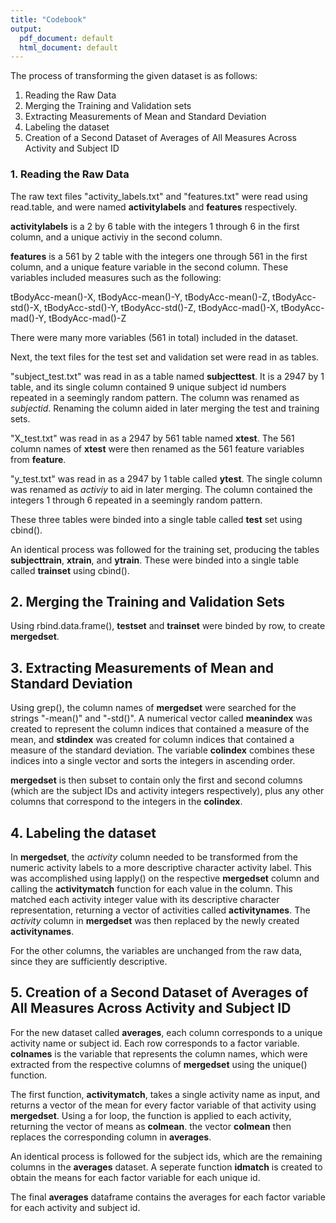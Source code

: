```yaml
---
title: "Codebook"
output:
  pdf_document: default
  html_document: default
---
```

The process of transforming the given dataset is as follows:

1. Reading the Raw Data
2. Merging the Training and Validation sets
3. Extracting Measurements of Mean and Standard Deviation
4. Labeling the dataset
5. Creation of a Second Dataset of Averages of All Measures Across Activity and Subject ID

### 1. Reading the Raw Data
The raw text files "activity_labels.txt" and "features.txt" were read using read.table, and were named **activitylabels** and **features** respectively. 

**activitylabels** is a 2 by 6 table with the integers 1 through 6 in the first column, and a unique activiy in the second column.

**features** is a 561 by 2 table with the integers one through 561 in the first column, and a unique feature variable in the second column. These variables included measures such as the following:

tBodyAcc-mean()-X,
tBodyAcc-mean()-Y,
tBodyAcc-mean()-Z,
tBodyAcc-std()-X,
tBodyAcc-std()-Y,
tBodyAcc-std()-Z,
tBodyAcc-mad()-X,
tBodyAcc-mad()-Y,
tBodyAcc-mad()-Z

There were many more variables (561 in total) included in the dataset. 

Next, the text files for the test set and validation set were read in as tables. 

"subject_test.txt" was read in as a table named **subjecttest**. It is a 2947 by 1 table, and its single column contained 9 unique subject id numbers repeated in a seemingly random pattern. The column was renamed as *subjectid*. Renaming the column aided in later merging the test and training sets. 

"X_test.txt" was read in as a 2947 by 561 table named **xtest**. The 561 column names of **xtest** were then renamed as the 561 feature variables from **feature**.  

"y_test.txt" was read in as a 2947 by 1 table called **ytest**. The single column was renamed as *activiy* to aid in later merging. The column contained the integers 1 through 6 repeated in a seemingly random pattern. 

These three tables were binded into a single table called **test** set using cbind().

An identical process was followed for the training set, producing the tables **subjecttrain**, **xtrain**, and **ytrain**. These were binded into a single table called **trainset** using cbind(). 

## 2. Merging the Training and Validation Sets

Using rbind.data.frame(), **testset** and **trainset** were binded by row, to create **mergedset**. 

## 3. Extracting Measurements of Mean and Standard Deviation

Using grep(), the column names of **mergedset** were searched for the strings "-mean()" and "-std()". A numerical vector called **meanindex** was created to represent the column indices that contained a measure of the mean, and **stdindex** was created for column indices that contained a measure of the standard deviation. The variable **colindex** combines these indices into a single vector and sorts the integers in ascending order. 

**mergedset** is then subset to contain only the first and second columns (which are the subject IDs and activity integers respectively), plus any other columns that correspond to the integers in the **colindex**. 

## 4. Labeling the dataset

In **mergedset**, the *activity* column needed to be transformed from the numeric activity labels to a more descriptive character activity label. This was accomplished using lapply() on the respective **mergedset** column and calling the **activitymatch** function for each value in the column. This matched each activity integer value with its descriptive character representation, returning a vector of activities called **activitynames**. The *activity* column in **mergedset** was then replaced by the newly created **activitynames**.

For the other columns, the variables are unchanged from the raw data, since they are sufficiently descriptive. 

## 5. Creation of a Second Dataset of Averages of All Measures Across Activity and Subject ID

For the new dataset called **averages**, each column corresponds to a unique activity name or subject id. Each row corresponds to a factor variable. **colnames** is the variable that represents the column names, which were extracted from the respective columns of **mergedset** using the unique() function. 

The first function, **activitymatch**, takes a single activity name as input, and returns a vector of the mean for every factor variable of that activity using **mergedset**. Using a for loop, the function is applied to each activity, returning the vector of means as **colmean**. the vector **colmean** then replaces the corresponding column in **averages**. 

An identical process is followed for the subject ids, which are the remaining columns in the **averages** dataset. A seperate function **idmatch** is created to obtain the means for each factor variable for each unique id. 

The final **averages** dataframe contains the averages for each factor variable for each activity and subject id. 